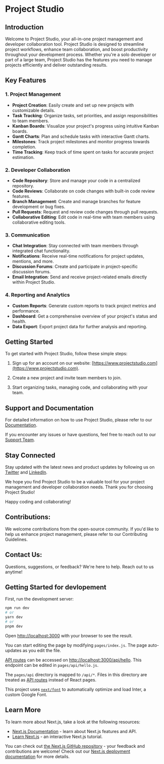 # Project Studio 

## Introduction

Welcome to Project Studio, your all-in-one project management and developer collaboration tool. Project Studio is designed to streamline project workflows, enhance team collaboration, and boost productivity throughout your development process. Whether you're a solo developer or part of a large team, Project Studio has the features you need to manage projects efficiently and deliver outstanding results.

## Key Features

### 1. Project Management

- **Project Creation**: Easily create and set up new projects with customizable details.
- **Task Tracking**: Organize tasks, set priorities, and assign responsibilities to team members.
- **Kanban Boards**: Visualize your project's progress using intuitive Kanban boards.
- **Gantt Charts**: Plan and schedule tasks with interactive Gantt charts.
- **Milestones**: Track project milestones and monitor progress towards completion.
- **Time Tracking**: Keep track of time spent on tasks for accurate project estimation.

### 2. Developer Collaboration

- **Code Repository**: Store and manage your code in a centralized repository.
- **Code Reviews**: Collaborate on code changes with built-in code review features.
- **Branch Management**: Create and manage branches for feature development or bug fixes.
- **Pull Requests**: Request and review code changes through pull requests.
- **Collaborative Editing**: Edit code in real-time with team members using collaborative editing tools.

### 3. Communication

- **Chat Integration**: Stay connected with team members through integrated chat functionality.
- **Notifications**: Receive real-time notifications for project updates, mentions, and more.
- **Discussion Forums**: Create and participate in project-specific discussion forums.
- **Email Integration**: Send and receive project-related emails directly within Project Studio.

### 4. Reporting and Analytics

- **Custom Reports**: Generate custom reports to track project metrics and performance.
- **Dashboard**: Get a comprehensive overview of your project's status and health.
- **Data Export**: Export project data for further analysis and reporting.

## Getting Started

To get started with Project Studio, follow these simple steps:

1. Sign up for an account on our website: [https://www.projectstudio.com](https://www.projectstudio.com).

2. Create a new project and invite team members to join.

3. Start organizing tasks, managing code, and collaborating with your team.

## Support and Documentation

For detailed information on how to use Project Studio, please refer to our [Documentation](https://www.projectstudio.com/docs).

If you encounter any issues or have questions, feel free to reach out to our [Support Team](mailto:support@projectstudio.com).

## Stay Connected

Stay updated with the latest news and product updates by following us on [Twitter](https://twitter.com/ProjectStudio) and [LinkedIn](https://www.linkedin.com/company/projectstudio).

We hope you find Project Studio to be a valuable tool for your project management and developer collaboration needs. Thank you for choosing Project Studio!

Happy coding and collaborating!
## Contributions:
We welcome contributions from the open-source community. If you'd like to help us enhance project management, please refer to our Contributing Guidelines.

## Contact Us:
Questions, suggestions, or feedback? We're here to help. Reach out to us anytime!

## Getting Started for devlopement

First, run the development server:

```bash
npm run dev
# or
yarn dev
# or
pnpm dev
```

Open [http://localhost:3000](http://localhost:3000) with your browser to see the result.

You can start editing the page by modifying `pages/index.js`. The page auto-updates as you edit the file.

[API routes](https://nextjs.org/docs/api-routes/introduction) can be accessed on [http://localhost:3000/api/hello](http://localhost:3000/api/hello). This endpoint can be edited in `pages/api/hello.js`.

The `pages/api` directory is mapped to `/api/*`. Files in this directory are treated as [API routes](https://nextjs.org/docs/api-routes/introduction) instead of React pages.

This project uses [`next/font`](https://nextjs.org/docs/basic-features/font-optimization) to automatically optimize and load Inter, a custom Google Font.

## Learn More

To learn more about Next.js, take a look at the following resources:

- [Next.js Documentation](https://nextjs.org/docs) - learn about Next.js features and API.
- [Learn Next.js](https://nextjs.org/learn) - an interactive Next.js tutorial.

You can check out [the Next.js GitHub repository](https://github.com/vercel/next.js/) - your feedback and contributions are welcome!
Check out our [Next.js deployment documentation](https://nextjs.org/docs/deployment) for more details.
